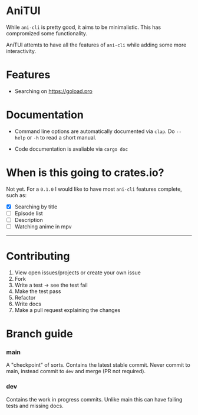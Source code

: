 # AniTUI

While `ani-cli` is pretty good, it aims to be minimalistic. This has compromized some functionality.

AniTUI attemts to have all the features of `ani-cli` while adding some more interactivity.

# Features

- Searching on <https://goload.pro>

# Documentation

- Command line options are automatically documented via `clap`. Do `--help` or `-h` to read a short manual.

- Code documentation is avaliable via `cargo doc`

# When is this going to crates.io?

Not yet. For a `0.1.0` I would like to have most `ani-cli` features complete, such as:

- [x] Searching by title
- [ ] Episode list
- [ ] Description
- [ ] Watching anime in mpv

---

# Contributing

1. View open issues/projects or create your own issue
2. Fork 
2. Write a test → see the test fail
3. Make the test pass
4. Refactor
4. Write docs
3. Make a pull request explaining the changes

# Branch guide

### main

A "checkpoint" of sorts. Contains the latest stable commit. Never commit to main, instead commit to `dev` and merge (PR not required).

### dev

Contains the work in progress commits. Unlike main this can have failing tests and missing docs.
